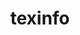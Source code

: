 ---
title: "texinfo"
layout: cache
categories: [package, develop-2023-08-20]
meta: {"versions": ["7.0.3"], "compilers": ["gcc@=11.1.0", "gcc@=11.3.0", "gcc@=7.3.1", "gcc@=7.5.0"], "oss": ["amzn2", "ubuntu18.04", "ubuntu20.04", "ubuntu22.04"], "platforms": ["linux"], "targets": ["aarch64", "neoverse_n1", "ppc64le", "x86_64_v3"], "stacks": ["aws-isc", "aws-isc-aarch64", "build_systems", "data-vis-sdk", "e4s", "e4s-power", "ml-linux-x86_64-cpu", "ml-linux-x86_64-cuda", "ml-linux-x86_64-rocm", "radiuss", "root", "tutorial"], "num_specs": 8, "num_specs_by_stack": {"aws-isc-aarch64": 2, "root": 8, "aws-isc": 1, "radiuss": 1, "build_systems": 1, "e4s-power": 1, "e4s": 1, "data-vis-sdk": 1, "ml-linux-x86_64-cuda": 1, "ml-linux-x86_64-cpu": 1, "tutorial": 1, "ml-linux-x86_64-rocm": 1}}
spec_details: [{"hash": "wl4wq7jomqzoxf22poet6b4znrj5kljv", "compiler": "gcc@=7.3.1", "versions": ["7.0.3"], "os": "amzn2", "platform": "linux", "target": "aarch64", "variants": ["build_system=autotools"], "stacks": ["aws-isc-aarch64", "root"], "size": "-", "tarball": "https://binaries.spack.io/releases/develop-2023-08-20/build_cache/linux-amzn2-aarch64/gcc-7.3.1/texinfo-7.0.3/linux-amzn2-aarch64-gcc-7.3.1-texinfo-7.0.3-wl4wq7jomqzoxf22poet6b4znrj5kljv.spack"}, {"hash": "3j45l3d3ctrxqrsmy5qlsevoaiwptfu5", "compiler": "gcc@=7.3.1", "versions": ["7.0.3"], "os": "amzn2", "platform": "linux", "target": "neoverse_n1", "variants": ["build_system=autotools"], "stacks": ["aws-isc-aarch64", "root"], "size": "-", "tarball": "https://binaries.spack.io/releases/develop-2023-08-20/build_cache/linux-amzn2-neoverse_n1/gcc-7.3.1/texinfo-7.0.3/linux-amzn2-neoverse_n1-gcc-7.3.1-texinfo-7.0.3-3j45l3d3ctrxqrsmy5qlsevoaiwptfu5.spack"}, {"hash": "pjc3dm3xdz4pyk3lwkvpvscfsv6zut3w", "compiler": "gcc@=7.3.1", "versions": ["7.0.3"], "os": "amzn2", "platform": "linux", "target": "x86_64_v3", "variants": ["build_system=autotools"], "stacks": ["aws-isc", "root"], "size": "-", "tarball": "https://binaries.spack.io/releases/develop-2023-08-20/build_cache/linux-amzn2-x86_64_v3/gcc-7.3.1/texinfo-7.0.3/linux-amzn2-x86_64_v3-gcc-7.3.1-texinfo-7.0.3-pjc3dm3xdz4pyk3lwkvpvscfsv6zut3w.spack"}, {"hash": "2lljaefsnjn43zwtwclfgjwnb3o6nz3t", "compiler": "gcc@=7.5.0", "versions": ["7.0.3"], "os": "ubuntu18.04", "platform": "linux", "target": "x86_64_v3", "variants": ["build_system=autotools"], "stacks": ["radiuss", "build_systems", "root"], "size": "-", "tarball": "https://binaries.spack.io/releases/develop-2023-08-20/build_cache/linux-ubuntu18.04-x86_64_v3/gcc-7.5.0/texinfo-7.0.3/linux-ubuntu18.04-x86_64_v3-gcc-7.5.0-texinfo-7.0.3-2lljaefsnjn43zwtwclfgjwnb3o6nz3t.spack"}, {"hash": "xiho57wbuienry25aeqcha26fvgpvqkb", "compiler": "gcc@=11.1.0", "versions": ["7.0.3"], "os": "ubuntu20.04", "platform": "linux", "target": "ppc64le", "variants": ["build_system=autotools"], "stacks": ["root", "e4s-power"], "size": "-", "tarball": "https://binaries.spack.io/releases/develop-2023-08-20/build_cache/linux-ubuntu20.04-ppc64le/gcc-11.1.0/texinfo-7.0.3/linux-ubuntu20.04-ppc64le-gcc-11.1.0-texinfo-7.0.3-xiho57wbuienry25aeqcha26fvgpvqkb.spack"}, {"hash": "c33sxhqzl4nlgyq37gpb6jf7ynzv4ewm", "compiler": "gcc@=11.1.0", "versions": ["7.0.3"], "os": "ubuntu20.04", "platform": "linux", "target": "x86_64_v3", "variants": ["build_system=autotools"], "stacks": ["e4s", "root"], "size": "-", "tarball": "https://binaries.spack.io/releases/develop-2023-08-20/build_cache/linux-ubuntu20.04-x86_64_v3/gcc-11.1.0/texinfo-7.0.3/linux-ubuntu20.04-x86_64_v3-gcc-11.1.0-texinfo-7.0.3-c33sxhqzl4nlgyq37gpb6jf7ynzv4ewm.spack"}, {"hash": "a32r4svp4mhizyvfuztmw5mgsb6owny3", "compiler": "gcc@=11.1.0", "versions": ["7.0.3"], "os": "ubuntu20.04", "platform": "linux", "target": "x86_64_v3", "variants": ["build_system=autotools"], "stacks": ["data-vis-sdk", "root"], "size": "-", "tarball": "https://binaries.spack.io/releases/develop-2023-08-20/build_cache/linux-ubuntu20.04-x86_64_v3/gcc-11.1.0/texinfo-7.0.3/linux-ubuntu20.04-x86_64_v3-gcc-11.1.0-texinfo-7.0.3-a32r4svp4mhizyvfuztmw5mgsb6owny3.spack"}, {"hash": "oivfqovh5y7acel5sa67aaqif5njmifr", "compiler": "gcc@=11.3.0", "versions": ["7.0.3"], "os": "ubuntu22.04", "platform": "linux", "target": "x86_64_v3", "variants": ["build_system=autotools"], "stacks": ["ml-linux-x86_64-cuda", "ml-linux-x86_64-cpu", "root", "tutorial", "ml-linux-x86_64-rocm"], "size": "-", "tarball": "https://binaries.spack.io/releases/develop-2023-08-20/build_cache/linux-ubuntu22.04-x86_64_v3/gcc-11.3.0/texinfo-7.0.3/linux-ubuntu22.04-x86_64_v3-gcc-11.3.0-texinfo-7.0.3-oivfqovh5y7acel5sa67aaqif5njmifr.spack"}]
---